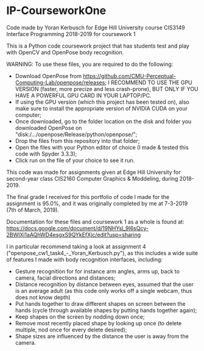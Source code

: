 # IP-CourseworkOne
Code made by Yoran Kerbusch for Edge Hill University course CIS3149 Interface Programming 2018-2019 for coursework 1

This is a Python code coursework project that has students test and play with OpenCV and OpenPose body recognition.

WARNING: To use these files, you are required to do the following:
- Download OpenPose from https://github.com/CMU-Perceptual-Computing-Lab/openpose/releases;
I RECOMMEND TO USE THE GPU VERSION (faster, more precize and less crash-prone), BUT ONLY IF YOU HAVE A POWERFUL GPU CARD IN YOUR LAPTOP/PC.
- If using the GPU version (which this project has been tested on), also make sure to install the appropriate version of NVIDIA CUDA on your computer;
- Once downloaded, go to the folder location on the disk and folder you downloaded OpenPose on "disk:/.../openpose/Release/python/openpose/";
- Drop the files from this repository into that folder;
- Open the files with your Python editor of choice (I made & tested this code with Spyder 3.3.3);
- Click run on the file of your choice to see it run.

This code was made for assignments given at Edge Hill University for second-year class CIS2160 Computer Graphics & Moddeling, during 2018-2019.

The final grade I received for this portfolio of code I made for the assignment is 95.0%, and it was originally completed by me at 7-3-2019 (7th of March, 2019).

Documentation for these files and coursework 1 as a whole is found at: https://docs.google.com/document/d/19NHYsl_9I6sQcy-2BWlXj1aAQhWD4esgxS9QYkEfXjc/edit?usp=sharing

I in particular recommend taking a look at assignment 4 ("openpose_cw1_task4_-_Yoran_Kerbusch.py"), as this includes a wide suite of features I made with body recognition interfaces, including:
- Gesture recognition for for instance arm angles, arms up, back to camera, facial directions and distances;
- Distance recognition by distance between eyes, assumed that the user is an average adult (as this code only works off a single webcam, thus does not know depth)
- Put hands together to draw different shapes on screen between the hands (cycle through available shapes by putting hands together again);
- Keep shapes on the screen by nodding down once;
- Remove most recently placed shape by looking up once (to delete multiple, nod once for every delete desired);
- Shape sizes are influenced by the distance the user is away from the camera.
